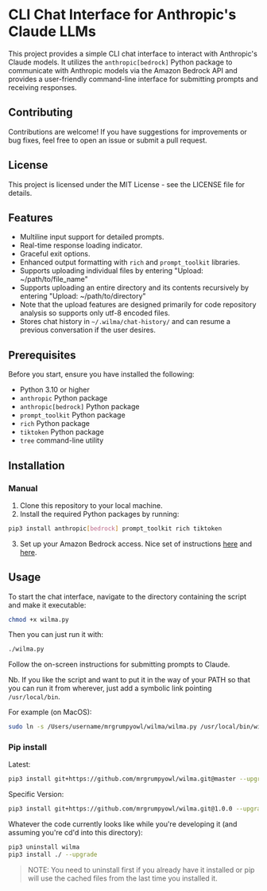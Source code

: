 # CLI Chat Interface for Anthropic's Claude LLMs

This project provides a simple CLI chat interface to interact with Anthropic's Claude models. It utilizes the `anthropic[bedrock]` Python package to communicate with Anthropic models via the Amazon Bedrock API and provides a user-friendly command-line interface for submitting prompts and receiving responses.

## Contributing

Contributions are welcome! If you have suggestions for improvements or bug fixes, feel free to open an issue or submit a pull request.

## License

This project is licensed under the MIT License - see the LICENSE file for details.

## Features

- Multiline input support for detailed prompts.
- Real-time response loading indicator.
- Graceful exit options.
- Enhanced output formatting with `rich` and `prompt_toolkit` libraries.
- Supports uploading individual files by entering "Upload: ~/path/to/file_name"
- Supports uploading an entire directory and its contents recursively by entering "Upload: ~/path/to/directory"
- Note that the upload features are designed primarily for code repository analysis so supports only utf-8 encoded files.
- Stores chat history in `~/.wilma/chat-history/` and can resume a previous conversation if the user desires.

## Prerequisites

Before you start, ensure you have installed the following:

- Python 3.10 or higher
- `anthropic` Python package
- `anthropic[bedrock]` Python package
- `prompt_toolkit` Python package
- `rich` Python package
- `tiktoken` Python package
- `tree` command-line utility

## Installation

### Manual
<!-- markdownlint-disable MD029-->
1. Clone this repository to your local machine.
2. Install the required Python packages by running:

```bash
pip3 install anthropic[bedrock] prompt_toolkit rich tiktoken
```

3. Set up your Amazon Bedrock access. Nice set of instructions [here](https://github.com/mrgrumpyowl/wilma.git) and [here](https://docs.anthropic.com/en/api/claude-on-amazon-bedrock). 

## Usage

To start the chat interface, navigate to the directory containing the script and make it executable:

```bash
chmod +x wilma.py
```

Then you can just run it with:

```bash
./wilma.py
```

Follow the on-screen instructions for submitting prompts to Claude.

Nb. If you like the script and want to put it in the way of your PATH so that you can run it from wherever, just add a symbolic link pointing `/usr/local/bin`.

For example (on MacOS):

```bash
sudo ln -s /Users/username/mrgrumpyowl/wilma/wilma.py /usr/local/bin/wilma
```

### Pip install

Latest:

```bash
pip3 install git+https://github.com/mrgrumpyowl/wilma.git@master --upgrade
```

Specific Version:

```bash
pip3 install git+https://github.com/mrgrumpyowl/wilma.git@1.0.0 --upgrade
```

Whatever the code currently looks like while you're developing it (and assuming you're cd'd into this directory):

```bash
pip3 uninstall wilma
pip3 install ./ --upgrade
```

>NOTE: You need to uninstall first if you already have it installed or pip will use the cached files from the last time you installed it.
